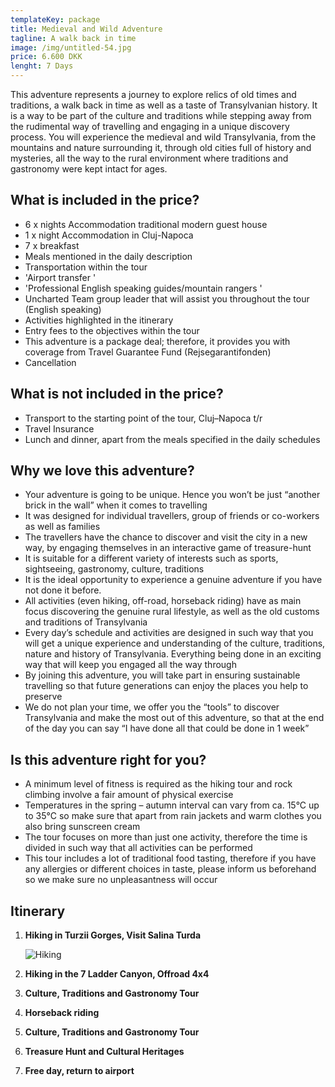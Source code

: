 ```yaml
---
templateKey: package
title: Medieval and Wild Adventure
tagline: A walk back in time
image: /img/untitled-54.jpg
price: 6.600 DKK
lenght: 7 Days
---
```

This adventure represents a journey to explore relics of old times and traditions, a walk back in time as well as a taste of Transylvanian history. It is a way to be part of the culture and traditions while stepping away from the rudimental way of travelling and engaging in a unique discovery process. You will experience the medieval and wild Transylvania, from the mountains and nature surrounding it, through old cities full of history and mysteries, all the way to the rural environment where traditions and gastronomy were kept intact for ages.

## What is included in the price?

* 6 x nights Accommodation traditional modern guest house
* 1 x night Accommodation in Cluj-Napoca
* 7 x breakfast
* Meals mentioned in the daily description
* Transportation within the tour
* 'Airport transfer '
* 'Professional English speaking guides/mountain rangers '
* Uncharted Team group leader that will assist you throughout the tour
  (English speaking)
* Activities highlighted in the itinerary
* Entry fees to the objectives within the tour
* This adventure is a package deal; therefore, it provides you with coverage
  from Travel Guarantee Fund (Rejsegarantifonden) 
* Cancellation

## What is not included in the price?

* Transport to the starting point of the tour, Cluj–Napoca t/r
* Travel Insurance
* Lunch and dinner, apart from the meals specified in the daily schedules

## Why we love this adventure?

* Your adventure is going to be unique. Hence you won’t be just “another brick in the wall” when it comes to travelling
* It was designed for individual travellers, group of friends or co-workers as well as families
* The travellers have the chance to discover and visit the city in a new way, by engaging themselves in an interactive game of treasure-hunt
* It is suitable for a different variety of interests such as sports, sightseeing, gastronomy, culture, traditions
* It is the ideal opportunity to experience a genuine adventure if you have not done it before. 
* All activities (even hiking, off-road, horseback riding) have as main focus discovering the genuine rural lifestyle, as well as the old customs and traditions of Transylvania
* Every day’s schedule and activities are designed in such way that you will get a unique experience and understanding of the culture, traditions, nature and history of Transylvania. Everything being done in an exciting way that will keep you engaged all the way through
* By joining this adventure, you will take part in ensuring sustainable travelling so that future generations can enjoy the places you help to preserve
* We do not plan your time, we offer you the “tools” to discover Transylvania and make the most out of this adventure, so that at the end of the day you can say “I have done all that could be done in 1 week”

## Is this adventure right for you?

* A minimum level of fitness is required as the hiking tour and rock climbing involve a fair amount of physical exercise
* Temperatures in the spring – autumn interval can vary from ca. 15°C up to 35°C so make sure that apart from rain jackets and warm clothes you also bring sunscreen cream
* The tour focuses on more than just one activity, therefore the time is divided in such way that all activities can be performed
* This tour includes a lot of traditional food tasting, therefore if you have any allergies or different choices in taste, please inform us beforehand so we make sure no unpleasantness will occur

## Itinerary

1. **Hiking in Turzii Gorges, Visit Salina Turda**

   ![Hiking](/img/rumænien-220317-15249.jpg)

2. **Hiking in the 7 Ladder Canyon, Offroad 4x4**
3. **Culture, Traditions and Gastronomy Tour**
4. **Horseback riding**
5. **Culture, Traditions and Gastronomy Tour**
6. **Treasure Hunt and Cultural Heritages**
7. **Free day, return to airport**
